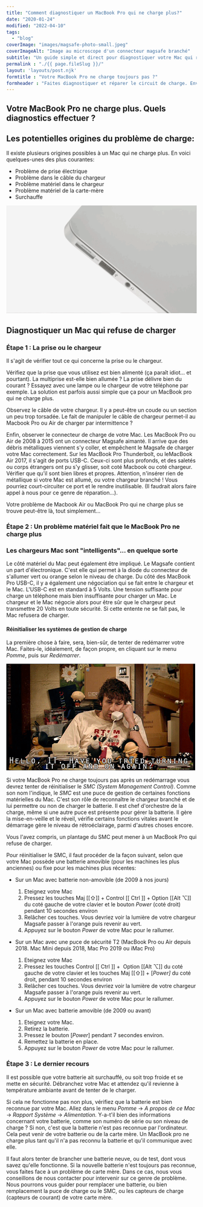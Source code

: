 ```yaml
---
title: "Comment diagnostiquer un MacBook Pro qui ne charge plus?"
date: "2020-01-24"
modified: "2022-04-10"
tags:  
  - "blog"
coverImage: "images/magsafe-photo-small.jpeg"
coverImageAlt: "Image au microscope d'un connecteur magsafe branché"
subtitle: "Un guide simple et direct pour diagnostiquer votre Mac qui refuse de charger: Test, conseils et outils y sont listés."
permalink : "./{{ page.fileSlug }}/"
layout: 'layouts/post.njk'
formtitle : "Votre MacBook Pro ne charge toujours pas ?"
formheader : "Faites diagnostiquer et réparer le circuit de charge. Envoi, réparation, retour et garantie... tout inclus !"
---
```


## Votre MacBook Pro ne charge plus. Quels diagnostics effectuer ?

## Les potentielles origines du problème de charge:

Il existe plusieurs origines possibles à un Mac qui ne charge plus. En voici quelques-unes des plus courantes:

- Problème de prise électrique
- Problème dans le câble du chargeur
- Problème matériel dans le chargeur
- Problème matériel de la carte-mère
- Surchauffe

![](../images/mac-charge.gif)

## Diagnostiquer un Mac qui refuse de charger

### Étape 1 : La prise ou le chargeur

Il s'agit de vérifier tout ce qui concerne la prise ou le chargeur.

Vérifiez que la prise que vous utilisez est bien alimenté (ça paraît idiot... et pourtant). La multiprise est-elle bien allumée ? La prise délivre bien du courant ? Essayez avec une lampe ou le chargeur de votre téléphone par exemple. La solution est parfois aussi simple que ça pour un MacBook pro qui ne charge plus.

Observez le câble de votre chargeur. Il y a peut-être un coude ou un section un peu trop torsadée. Le fait de manipuler le câble de chargeur permet-il au Macbook Pro ou Air de charger par intermittence ?

Enfin, observer le connecteur de charge de votre Mac. Les MacBook Pro ou Air de 2008 à 2015 ont un connecteur Magsafe aimanté. Il arrive que des débris métalliques viennent s'y coller, et empêchent le Magsafe de charger votre Mac correctement. Sur les MacBook Pro Thunderbolt, ou leMacBook Air 2017, il s'agit de ports USB-C. Ceux-ci sont plus profonds, et des saletés ou corps étrangers ont pu s'y glisser, soit coté Macbook ou coté chargeur. Vérifier que qu'il sont bien libres et propres. Attention, n'insérer rien de métallique si votre Mac est allumé, ou votre chargeur branché ! Vous pourriez court-circuiter ce port et le rendre inutilisable. (Il faudrait alors faire appel à nous pour ce genre de réparation...).

Votre problème de Macbook Air ou MacBook Pro qui ne charge plus se trouve peut-être là, tout simplement...

### Étape 2 : Un problème matériel fait que le MacBook Pro ne charge plus

### Les chargeurs Mac sont "intelligents"... en quelque sorte

Le côté matériel du Mac peut également être impliqué. Le Magsafe contient un part d'électronique. C'est elle qui permet à la diode du connecteur de s'allumer vert ou orange selon le niveau de charge. Du côté des MacBook Pro USB-C, il y a également une négociation qui se fait entre le chargeur et le Mac. L'USB-C est en standard à 5 Volts. Une tension suffisante pour charge un téléphone mais bien insuffisante pour charger un Mac. Le chargeur et le Mac négocie alors pour être sûr que le chargeur peut transmettre 20 Volts en toute sécurité. Si cette entente ne se fait pas, le Mac refusera de charger.

#### Réinitialiser les systèmes de gestion de charge

La première chose à faire, sera, bien-sûr, de tenter de redémarrer votre Mac. Faites-le, idéalement, de façon propre, en cliquant sur le menu _Pomme_, puis sur _Redémarrer_.

![](../images/IT-crowd.gif)


Si votre MacBook Pro ne charge toujours pas après un redémarrage vous devrez tenter de réinitialiser le _SMC (System Management Control)_. Comme son nom l'indique, le _SMC_ est une puce de gestion de certaines fonctions matérielles du Mac. C'est son rôle de reconnaître le chargeur branché et de lui permettre ou non de charger le batterie. Il est chef d'orchestre de la charge, même si une autre puce est présente pour gérer la batterie. Il gère la mise-en-veille et le réveil, vérifie certains fonctions vitales avant le démarrage gère le niveau de rétroéclairage, parmi d'autres choses encore.

Vous l'avez compris, un plantage du SMC peut mener à un MacBook Pro qui refuse de charger.

Pour réinitialiser le SMC, il faut procéder de la façon suivant, selon que votre Mac possède une batterie amovible (pour les machines les plus anciennes) ou fixe pour les machines plus récentes:

- Sur un Mac avec batterie non-amovible (de 2009 à nos jours)
    1. Eteignez votre Mac
    2. Pressez les touches Maj [[&#8679;]] + Control [[ Ctrl ]] + Option [[Alt &#8997;]] du coté gauche de votre clavier et le bouton _Power_ (coté droit) pendant 10 secondes environ
    3. Relâcher ces touches. Vous devriez voir la lumière de votre chargeur Magsafe passer à l'orange puis revenir au vert.
    4. Appuyez sur le bouton _Power_ de votre Mac pour le rallumer.

- Sur un Mac avec une puce de sécurité T2 (MacBook Pro ou Air depuis 2018. Mac Mini depuis 2018, Mac Pro 2019 ou iMac Pro)
    1. Eteignez votre Mac
    2. Pressez les touches Control [[ Ctrl ]] +  Option [[Alt &#8997;]] du coté gauche de votre clavier et les touches Maj [[&#8679;]] + \[_Power\]_ du coté droit, pendant 10 secondes environ
    3. Relâcher ces touches. Vous devriez voir la lumière de votre chargeur Magsafe passer à l'orange puis revenir au vert.
    4. Appuyez sur le bouton _Power_ de votre Mac pour le rallumer.

- Sur un Mac avec batterie amovible (de 2009 ou avant)
    1. Eteignez votre Mac.
    2. Retirez la batterie.
    3. Pressez le bouton \[_Power_\] pendant 7 secondes environ.
    4. Remettez la batterie en place.
    5. Appuyez sur le bouton _Power_ de votre Mac pour le rallumer.

### Étape 3 : Le dernier recours

Il est possible que votre batterie ait surchauffé, ou soit trop froide et se mette en sécurité. Débranchez votre Mac et attendez qu'il revienne à température ambiante avant de tenter de le charger.

Si cela ne fonctionne pas non plus, vérifiez que la batterie est bien reconnue par votre Mac. Allez dans le menu _Pomme_ -> _A propos de ce Mac_ -> _Rapport Système_ -> _Alimentation._ Y-a-t'il bien des informations concernant votre batterie, comme son numéro de série ou son niveau de charge ? Si non, c'est que la batterie n'est pas reconnue par l'ordinateur. Cela peut venir de votre batterie ou de la carte mère. Un MacBook pro ne charge plus tant qu'il n'a pas reconnu la batterie et qu'il communique avec elle.

Il faut alors tenter de brancher une batterie neuve, ou de test, dont vous savez qu'elle fonctionne. Si la nouvelle batterie n'est toujours pas reconnue, vous faites face à un problème de carte mère. Dans ce cas, nous vous conseillons de nous contacter pour intervenir sur ce genre de problème. Nous pourrons vous guider pour remplacer une batterie, ou bien remplacement la puce de charge ou le SMC, ou les capteurs de charge (capteurs de courant) de votre carte mère.
